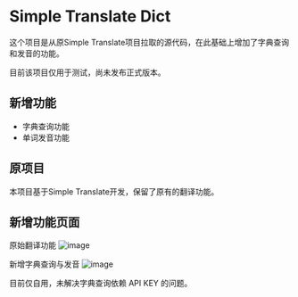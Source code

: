 # Simple Translate Dict

这个项目是从原Simple Translate项目拉取的源代码，在此基础上增加了字典查询和发音的功能。

目前该项目仅用于测试，尚未发布正式版本。

## 新增功能
- 字典查询功能
- 单词发音功能

## 原项目
本项目基于Simple Translate开发，保留了原有的翻译功能。

## 新增功能页面
原始翻译功能
![image](https://github.com/user-attachments/assets/36342d01-73c9-4f71-8b5e-cc1103bb59ed)

新增字典查询与发音
![image](https://github.com/user-attachments/assets/d7c4709b-b8b8-4ab7-9d40-5c7a64be172f)

目前仅自用，未解决字典查询依赖 API KEY 的问题。
